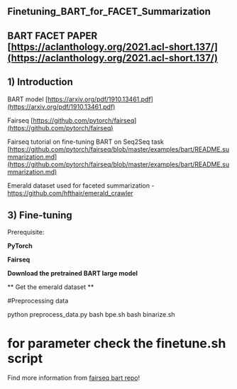 ## Finetuning_BART_for_FACET_Summarization

## BART FACET PAPER [https://aclanthology.org/2021.acl-short.137/](https://aclanthology.org/2021.acl-short.137/)

## 1) Introduction

BART model [https://arxiv.org/pdf/1910.13461.pdf](https://arxiv.org/pdf/1910.13461.pdf)

Fairseq [https://github.com/pytorch/fairseq](https://github.com/pytorch/fairseq)

Fairseq tutorial on fine-tuning BART on Seq2Seq task [https://github.com/pytorch/fairseq/blob/master/examples/bart/README.summarization.md](https://github.com/pytorch/fairseq/blob/master/examples/bart/README.summarization.md)

Emerald dataset used for faceted summarization - https://github.com/hfthair/emerald_crawler


## 3) Fine-tuning

Prerequisite:

**PyTorch**

**Fairseq** 

**Download the pretrained BART large model**

** Get the emerald dataset **

#Preprocessing data

  python preprocess_data.py
	bash bpe.sh
	bash binarize.sh

# for parameter check the finetune.sh script 



Find more information from [fairseq bart repo](https://github.com/pytorch/fairseq/tree/master/examples/bart)!
